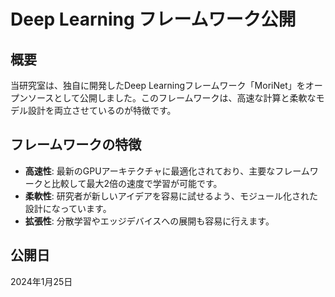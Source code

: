 # Deep Learning フレームワーク公開

## 概要

当研究室は、独自に開発したDeep Learningフレームワーク「MoriNet」をオープンソースとして公開しました。このフレームワークは、高速な計算と柔軟なモデル設計を両立させているのが特徴です。

## フレームワークの特徴

- **高速性**: 最新のGPUアーキテクチャに最適化されており、主要なフレームワークと比較して最大2倍の速度で学習が可能です。
- **柔軟性**: 研究者が新しいアイデアを容易に試せるよう、モジュール化された設計になっています。
- **拡張性**: 分散学習やエッジデバイスへの展開も容易に行えます。

## 公開日

2024年1月25日 